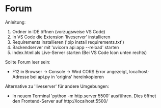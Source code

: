 # Forum

Anleitung:
1. Ordner in IDE öffnen (vorzugsweise VS Code)
2. In VS Code die Extension 'liveserver' installieren
3. Requirements installieren ('pip install requirements.txt')
4. Backendserver mit 'uvicorn api:app --reload' starten
5. index.html als Live-Server starten (Bei VS Code Icon unten rechts)

Sollte Forum leer sein:
- F12 in Browser -> Console -> Wird CORS Error angezeigt, localhost-Adresse bei api.py in 'origins' hereinkopieren

Alternative zu 'liveserver' für andere Umgebungen:
- In neuem Terminal 'python -m http.server 5500' ausführen. Dies öffnet den Frontend-Server auf http://localhost:5500/
